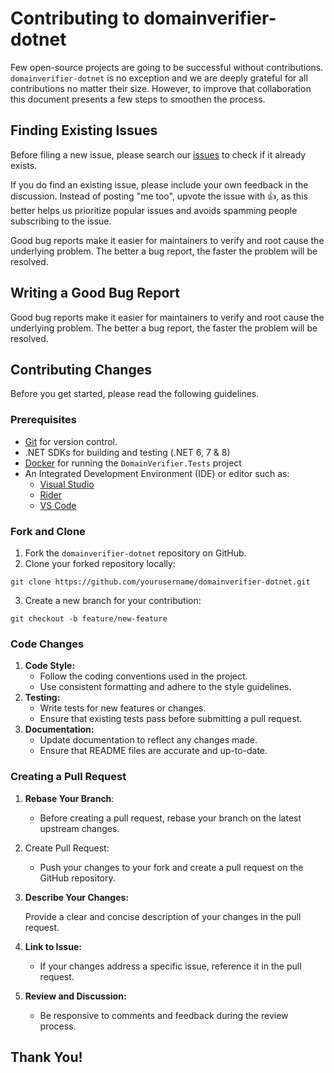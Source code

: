 # Contributing to domainverifier-dotnet

Few open-source projects are going to be successful without contributions. `domainverifier-dotnet` is no exception and we are deeply grateful for all contributions no matter their size. However, to improve that collaboration this document presents a few steps to smoothen the process.

## Finding Existing Issues

Before filing a new issue, please search our [issues](https://github.com/egbakou/domainverifier-dotnet/issues) to check if it already exists.

If you do find an existing issue, please include your own feedback in the discussion. Instead of posting "me too", upvote the issue with 👍, as this better helps us prioritize popular issues and avoids spamming people subscribing to the issue.

Good bug reports make it easier for maintainers to verify and root cause the underlying problem. The better a bug report, the faster the problem will be resolved.

## Writing a Good Bug Report

Good bug reports make it easier for maintainers to verify and root cause the underlying problem. The better a bug report, the faster the problem will be resolved.

## Contributing Changes

Before you get started, please read the following guidelines.

### Prerequisites

- [Git](https://git-scm.com/) for version control.
- .NET SDKs for building and testing (.NET 6, 7 & 8)
- [Docker](https://www.docker.com/) for running the  `DomainVerifier.Tests` project
- An Integrated Development Environment (IDE) or editor such as:
  - [Visual Studio](https://visualstudio.microsoft.com/)
  - [Rider](https://www.jetbrains.com/rider/)
  - [VS Code](https://code.visualstudio.com/)

### Fork and Clone

1. Fork the `domainverifier-dotnet` repository on GitHub.
2. Clone your forked repository locally:

```console
git clone https://github.com/yourusername/domainverifier-dotnet.git
```

3. Create a new branch for your contribution:

```console
git checkout -b feature/new-feature
```

### Code Changes

1. **Code Style:**
   - Follow the coding conventions used in the project.
   - Use consistent formatting and adhere to the style guidelines.
2. **Testing:**
   - Write tests for new features or changes.
   - Ensure that existing tests pass before submitting a pull request.
3. **Documentation:**
   - Update documentation to reflect any changes made.
   - Ensure that README files are accurate and up-to-date.

### Creating a Pull Request

1. **Rebase Your Branch**: 
   - Before creating a pull request, rebase your branch on the latest upstream changes.

2. Create Pull Request:
   - Push your changes to your fork and create a pull request on the GitHub repository.

3. **Describe Your Changes:**

   Provide a clear and concise description of your changes in the pull request.

4. **Link to Issue:**
   - If your changes address a specific issue, reference it in the pull request.

5. **Review and Discussion:**
   - Be responsive to comments and feedback during the review process.

## Thank You!